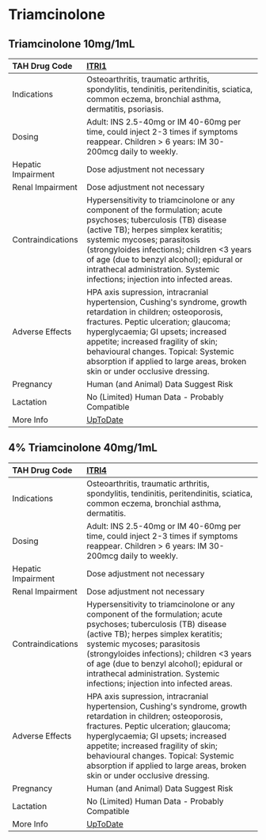 # Triamcinolone

## Triamcinolone 10mg/1mL

| TAH Drug Code      | [ITRI1](https://www.tahsda.org.tw/drugs/hissearch.php?drug_code=ITRI1)                                                                                                                                                                                                                                                                                           |
|:-------------------|:-----------------------------------------------------------------------------------------------------------------------------------------------------------------------------------------------------------------------------------------------------------------------------------------------------------------------------------------------------------------|
| Indications        | Osteoarthritis, traumatic arthritis, spondylitis, tendinitis, peritendinitis, sciatica, common eczema, bronchial asthma, dermatitis, psoriasis.                                                                                                                                                                                                                  |
| Dosing             | Adult: INS 2.5-40mg or IM 40-60mg per time, could inject 2-3 times if symptoms reappear. Children > 6 years: IM 30-200mcg daily to weekly.                                                                                                                                                                                                                       |
| Hepatic Impairment | Dose adjustment not necessary                                                                                                                                                                                                                                                                                                                                    |
| Renal Impairment   | Dose adjustment not necessary                                                                                                                                                                                                                                                                                                                                    |
| Contraindications  | Hypersensitivity to triamcinolone or any component of the formulation; acute psychoses; tuberculosis (TB) disease (active TB); herpes simplex keratitis; systemic mycoses; parasitosis (strongyloides infections); children <3 years of age (due to benzyl alcohol); epidural or intrathecal administration. Systemic infections; injection into infected areas. |
| Adverse Effects    | HPA axis supression, intracranial hypertension, Cushing's syndrome, growth retardation in children; osteoporosis, fractures. Peptic ulceration; glaucoma; hyperglycaemia; GI upsets; increased appetite; increased fragility of skin; behavioural changes. Topical: Systemic absorption if applied to large areas, broken skin or under occlusive dressing.      |
| Pregnancy          | Human (and Animal) Data Suggest Risk                                                                                                                                                                                                                                                                                                                             |
| Lactation          | No (Limited) Human Data - Probably Compatible                                                                                                                                                                                                                                                                                                                    |
| More Info          | [UpToDate](https://www.uptodate.com/contents/triamcinolone-drug-information)                                                                                                                                                                                                                                                                                     |

## 4% Triamcinolone 40mg/1mL

| TAH Drug Code      | [ITRI4](https://www.tahsda.org.tw/drugs/hissearch.php?drug_code=ITRI4)                                                                                                                                                                                                                                                                                           |
|:-------------------|:-----------------------------------------------------------------------------------------------------------------------------------------------------------------------------------------------------------------------------------------------------------------------------------------------------------------------------------------------------------------|
| Indications        | Osteoarthritis, traumatic arthritis, spondylitis, tendinitis, peritendinitis, sciatica, common eczema, bronchial asthma, dermatitis.                                                                                                                                                                                                                             |
| Dosing             | Adult: INS 2.5-40mg or IM 40-60mg per time, could inject 2-3 times if symptoms reappear. Children > 6 years: IM 30-200mcg daily to weekly.                                                                                                                                                                                                                       |
| Hepatic Impairment | Dose adjustment not necessary                                                                                                                                                                                                                                                                                                                                    |
| Renal Impairment   | Dose adjustment not necessary                                                                                                                                                                                                                                                                                                                                    |
| Contraindications  | Hypersensitivity to triamcinolone or any component of the formulation; acute psychoses; tuberculosis (TB) disease (active TB); herpes simplex keratitis; systemic mycoses; parasitosis (strongyloides infections); children <3 years of age (due to benzyl alcohol); epidural or intrathecal administration. Systemic infections; injection into infected areas. |
| Adverse Effects    | HPA axis supression, intracranial hypertension, Cushing's syndrome, growth retardation in children; osteoporosis, fractures. Peptic ulceration; glaucoma; hyperglycaemia; GI upsets; increased appetite; increased fragility of skin; behavioural changes. Topical: Systemic absorption if applied to large areas, broken skin or under occlusive dressing.      |
| Pregnancy          | Human (and Animal) Data Suggest Risk                                                                                                                                                                                                                                                                                                                             |
| Lactation          | No (Limited) Human Data - Probably Compatible                                                                                                                                                                                                                                                                                                                    |
| More Info          | [UpToDate](https://www.uptodate.com/contents/triamcinolone-drug-information)                                                                                                                                                                                                                                                                                     |

